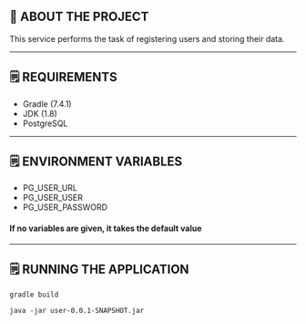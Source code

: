 ## 💾 **ABOUT THE PROJECT**

This service performs the task of registering users and storing their data.

---

## 🗒️ **REQUIREMENTS**

- Gradle (7.4.1)
- JDK (1.8)
- PostgreSQL

---


## 🗒️ **ENVIRONMENT VARIABLES**

- PG_USER_URL
- PG_USER_USER
- PG_USER_PASSWORD

#### **If no variables are given, it takes the default value**

---

## 🗒️ **RUNNING THE APPLICATION**

```
gradle build
```

```
java -jar user-0.0.1-SNAPSHOT.jar
```
